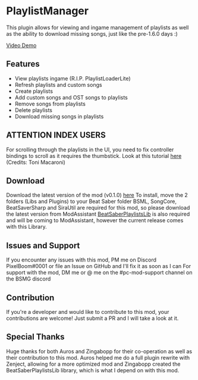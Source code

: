 # PlaylistManager
This plugin allows for viewing and ingame management of playlists as well as the ability to download missing songs, just like the pre-1.6.0 days :)

[Video Demo](https://twitter.com/PixelB00m/status/1343389515004715008)

## Features
- View playlists ingame (R.I.P. PlaylistLoaderLite)
- Refresh playlists and custom songs
- Create playlists
- Add custom songs and OST songs to playlists
- Remove songs from playlists
- Delete playlists
- Download missing songs in playlists

## ATTENTION INDEX USERS
For scrolling through the playlists in the UI, you need to fix controller bindings to scroll as it requires the thumbstick. Look at this tutorial [here](https://www.youtube.com/watch?v=Bb4YKwmYvWk&feature=youtu.be) (Credits: Toni Macaroni)

## Download
Download the latest version of the mod (v0.1.0) [here](https://github.com/rithik-b/PlaylistManager/releases/tag/0.1.0 "here")
To install, move the 2 folders (Libs and Plugins) to your Beat Saber folder
BSML, SongCore, BeatSaverSharp and SiraUtil are required for this mod, so please download the latest version from ModAssistant
[BeatSaberPlaylistsLib](https://github.com/Zingabopp/BeatSaberPlaylistsLib) is also required and will be coming to ModAssistant, however the current release comes with this Library.

## Issues and Support
If you encounter any issues with this mod, PM me on Discord PixelBoom#0001 or file an Issue on GitHub and I'll fix it as soon as I can For support with the mod, DM me or @ me on the #pc-mod-support channel on the BSMG discord

## Contribution
If you're a developer and would like to contribute to this mod, your contributions are welcome! Just submit a PR and I will take a look at it.

## Special Thanks
Huge thanks for both Auros and Zingabopp for their co-operation as well as their contribution to this mod.
Auros helped me do a full plugin rewrite with Zenject, allowing for a more optimized mod and Zingabopp created the BeatSaberPlaylistsLib library, which is what I depend on with this mod.
